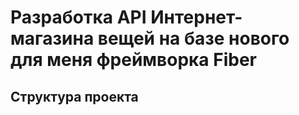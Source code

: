 # Разработка API Интернет-магазина вещей на базе нового для меня фреймворка Fiber
## Структура проекта